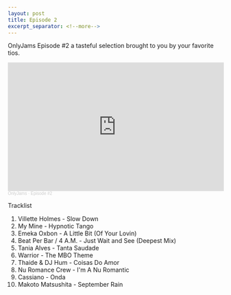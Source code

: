 ```yaml
---
layout: post
title: Episode 2
excerpt_separator: <!--more-->
---
```

OnlyJams Episode #2 a tasteful selection brought to you by your favorite tios.
<iframe width="100%" height="300" scrolling="no" frameborder="no" allow="autoplay" src="https://w.soundcloud.com/player/?url=https%3A//api.soundcloud.com/tracks/896626795&color=%23ff5500&auto_play=false&hide_related=true&show_comments=false&show_user=true&show_reposts=false&show_teaser=true&visual=true"></iframe><div style="font-size: 10px; color: #cccccc;line-break: anywhere;word-break: normal;overflow: hidden;white-space: nowrap;text-overflow: ellipsis; font-family: Interstate,Lucida Grande,Lucida Sans Unicode,Lucida Sans,Garuda,Verdana,Tahoma,sans-serif;font-weight: 100;"><a href="https://soundcloud.com/onlyjamsradio" title="OnlyJams" target="_blank" style="color: #cccccc; text-decoration: none;">OnlyJams</a> · <a href="https://soundcloud.com/onlyjamsradio/episode-2" title="Episode #2" target="_blank" style="color: #cccccc; text-decoration: none;">Episode #2</a></div>
<!--more-->


Tracklist 
1. Villette Holmes - Slow Down
2. My Mine - Hypnotic Tango
3. Emeka Oxbon - A Little Bit (Of Your Lovin)
4. Beat Per Bar / 4 A.M. - Just Wait and See (Deepest  Mix)
5. Tania Alves - Tanta Saudade
6. Warrior - The MBO Theme
7. Thaide & DJ Hum - Coisas Do Amor
8. Nu Romance Crew - I'm A Nu Romantic
9. Cassiano - Onda
10. Makoto Matsushita - September Rain
